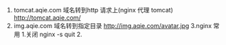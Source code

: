 1. tomcat.aqie.com 域名转到http 请求上(nginx 代理 tomcat)
	http://tomcat.aqie.com/
2. img.aqie.com 域名转到指定目录
	http://img.aqie.com/avatar.jpg
3.nginx 常用
	1.关闭 nginx -s quit
	2.